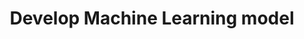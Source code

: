 ---
id: machine-learning
title: Develop Machine Learning model
sidebar_label: Develop Machine Learning model
---